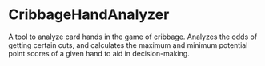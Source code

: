 # CribbageHandAnalyzer
A tool to analyze card hands in the game of cribbage. Analyzes the odds of getting certain cuts, and calculates the maximum and minimum potential point scores of a given hand to aid in decision-making.
